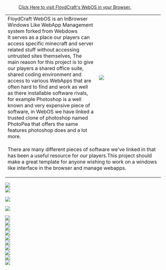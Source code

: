 <p class="style26">&nbsp;&nbsp;&nbsp;&nbsp;&nbsp;&nbsp;&nbsp;&nbsp;&nbsp;&nbsp;&nbsp;<a href="http://webos.floydcraft.co.uk" target="_blank" class="style27">Click Here to visit FloydCraft's WebOS in your Browser. </a></p>
<table width="802" border="0">
  <tr>
    <td width="439"><span class="style24"><span class="style25">FloydCraft WebOS</span> is an InBrowser Windows Like WebApp Management system forked from Webdows <br>
        It serves as a place our players can access specific  minecraft and server related stuff without accessing untrusted sites themselves, The main reason  for this project is to give our players a shared office suite, shared coding environment  and access to various  WebApps
that are often hard to find and work as well as there installable software rivals, for example Photoshop is a well known and very expensive  piece of software, in WebOS we have linked a trusted clone of photoshop named PhotoPea that offers the same features   photoshop does and a lot more.</span></td>
    <td width="345"><a href="http://docs.webos.floydcraft.co.uk/" target="_blank"><img src="https://i.imgur.com/VdaJ09V.png" border="0"/></a></td>
  </tr>
  <tr>
    <td height="56" colspan="2"><p class="style24">  There are many different pieces of software we've linked in that has been a useful  resource for our players.This project should make a great  template for anyone wishing to work on a windows like interface in the browser and manage webapps.</p>    </td>
  </tr>
</table>
<p><a href="https://cdn.floydcraft.co.uk/floydcraft-webos/" target="_blank"><span class="style2"><img src="https://cdn.floydcraft.co.uk/WebOSGifBlocks/p1.gif" border="0"/><br>
  <img src="https://cdn.floydcraft.co.uk/WebOSGifBlocks/compressed%20replacements/p2.gif"/><br>
  
  <img src="https://cdn.floydcraft.co.uk/WebOSGifBlocks/compressed%20replacements/p3c.gif"/><br>

  <img src="https://cdn.floydcraft.co.uk/WebOSGifBlocks/compressed%20replacements/p4.gif"/><br>
  
  <img src="https://cdn.floydcraft.co.uk/WebOSGifBlocks/p5.gif"/><br>
  <img src="https://cdn.floydcraft.co.uk/WebOSGifBlocks/p6.gif"/><br>
  <img src="https://cdn.floydcraft.co.uk/WebOSGifBlocks/p7.gif"/><br>
  <img src="https://cdn.floydcraft.co.uk/WebOSGifBlocks/p8.gif"/><br>
  <img src="https://cdn.floydcraft.co.uk/WebOSGifBlocks/p9.gif"/><br>
  <img src="https://cdn.floydcraft.co.uk/WebOSGifBlocks/p10.gif"/><br>
  <img src="https://cdn.floydcraft.co.uk/WebOSGifBlocks/p11.gif"/><br>
  <img src="https://cdn.floydcraft.co.uk/WebOSGifBlocks/p12.gif"/><br>
  <img src="https://cdn.floydcraft.co.uk/WebOSGifBlocks/p13.gif"/><br>
  <img src="https://cdn.floydcraft.co.uk/WebOSGifBlocks/p14.gif"/><br>
</span></a></p>
